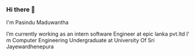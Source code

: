### Hi there 👋

I'm Pasindu Maduwantha

I’m currently working as an intern software Engineer at epic lanka pvt.ltd
I' m Computer Engineering Undergraduate at University Of Sri Jayewardhenepura
